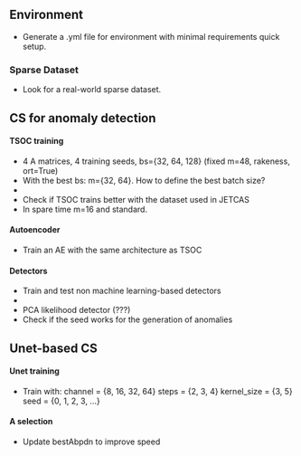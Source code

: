 ## Environment
- Generate a .yml file for environment with minimal requirements quick setup.

### Sparse Dataset
- Look for a real-world sparse dataset.


## CS for anomaly detection

#### TSOC training
- 4 A matrices, 4 training seeds, bs={32, 64, 128} (fixed m=48, rakeness, ort=True)
- With the best bs: m={32, 64}. How to define the best batch size?
- 
- Check if TSOC trains better with the dataset used in JETCAS
- In spare time m=16 and standard.

#### Autoencoder
- Train an AE with the same architecture as TSOC

#### Detectors
- Train and test non machine learning-based detectors
- 
- PCA likelihood detector (???)
- Check if the seed works for the generation of anomalies

## Unet-based CS

#### Unet training
- Train with:
    channel = {8, 16, 32, 64}
    steps = {2, 3, 4}
    kernel_size = {3, 5}
    seed = {0, 1, 2, 3, ...}

#### A selection    
- Update bestAbpdn to improve speed

